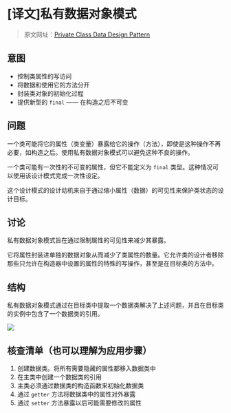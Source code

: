 # [译文]私有数据对象模式

> 原文网址：[Private Class Data Design Pattern](https://sourcemaking.com/design_patterns/private_class_data)

## 意图
- 控制类属性的写访问
- 将数据和使用它的方法分开
- 封装类对象的初始化过程
- 提供新型的 `final` —— 在构造之后不可变

## 问题
一个类可能将它的属性（类变量）暴露给它的操作（方法），即使是这种操作不再必要，如构造之后。使用私有数据对象模式可以避免这种不良的操作。

一个类可能有一次性的不可变的属性，但它不能定义为 `final` 类型。这种情况可以使用该设计模式完成一次性设定。

这个设计模式的设计动机来自于通过缩小属性（数据）的可见性来保护类状态的设计目标。

## 讨论
私有数据对象模式旨在通过限制属性的可见性来减少其暴露。

它将属性封装进单独的数据对象从而减少了类属性的数量。它允许类的设计者移除那些只允许在构造器中设置的属性的特殊的写操作，甚至是在目标类的方法中。

## 结构
私有数据对象模式通过在目标类中提取一个数据类解决了上述问题，并且在目标类的实例中包含了一个数据类的引用。

![](https://sourcemaking.com/files/v2/content/patterns/Private_Data_class1.png)


## 核查清单（也可以理解为应用步骤）
1. 创建数据类。将所有需要隐藏的属性都移入数据类中
2. 在主类中创建一个数据类的引用
3. 主类必须通过数据类的构造函数来初始化数据类
4. 通过 `getter` 方法将数据类中的属性对外暴露
5. 通过 `setter` 方法暴露以后可能需要修改的属性